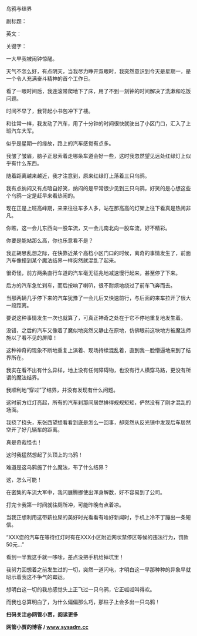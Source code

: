 乌鸦与结界

副标题：

英文：

关键字：



一大早我被闹钟惊醒。

天气不怎么好，有点阴天，当我尽力睁开双眼时，我突然意识到今天是星期一，是一个令人充满奋斗精神的首个工作日。

看了一眼时间后，我连滚带爬地下了床，用了不到一刻钟的时间解决了洗漱和吃饭问题。

时间不早了，我背起小书包冲下了楼。

和往常一样，我发动了汽车，用了十分钟的时间很快就驶出了小区门口，汇入了上班汽车大军。



似乎是星期一的缘故，路上的汽车感觉有点多。

我皱了皱眉，脑子正思索着走哪条车道会好一些，这时我忽然望见远处红绿灯上似乎有什么东西。

随着距离越来越近，我才注意到，原来红绿灯上落着三只乌鸦。



我有点纳闷又有点暗自好笑，纳闷的是平常很少见到三只乌鸦，好笑的是心想这些个乌鸦一定是赶早来看热闹的。

现在正是上班高峰期，来来往往车多人多，站在那高高的灯架上往下看真是热闹非凡。

你瞧，这一会儿东西向一股车流，又一会儿南北向一股车流，好不精彩。

你要是能站那么高，你也乐意看不是？



我正胡思乱想之际，在快靠近某个高档小区门口的时候，离奇的事情发生了，前面汽车像撞到某个魔法结界一样突然就混乱了起来。

很奇怪，前方两条直行车道的汽车毫无征兆地减速慢行起来，甚至停了下来。

后方的汽车急忙刹车，而后按响了喇叭，很不耐烦地绕过了前车飞奔而去。

当那两辆几乎停下来的汽车犹豫了一会儿后又快速前行，与后面的来车拉开了很大一段距离。

要说这种事情发生一次也就算了，可真正神奇之处在于它不停地重复地发生着。

没错，之后的汽车又像着了魔似地突然又静止在原地，仿佛眼前这块地方被魔法师施以了看不见的屏障！

这种神奇的现象不断地重复上演着、现场持续混乱着，直到我一脸懵逼地来到了结界所在。



我实在看不出有什么异样，地上没有任何障碍物，也没有行人横穿马路，更没有所谓的魔法结界。

我顺利地“穿过”了结界，并没有发现有什么问题。

这时前方红灯亮起，所有的汽车刹那间居然排得规规矩矩，俨然没有了刚才混乱的场面。

我挠了挠头，东张西望想看看到底是怎么一回事，却突然从反光镜中发现后车居然空开了好几辆车的距离。

真是奇哉怪也！

这时我猛然想起了头顶上的乌鸦！

难道是这乌鸦施了什么魔法，布了什么结界？

这，怎么可能！



在密集的车流大军中，我闪展腾挪使出浑身解数，好不容易到了公司。

打完卡我第一时间就往厕所冲，可能昨晚有点着凉。

当我正想利用这带薪拉屎的美好时光看看有啥好新闻时，手机上冷不丁蹦出一条短信。

“XXX您的汽车在等待红灯时有在XXX小区附近网状禁停区等候的违法行为，罚款50元...”

看到一半我这手就一哆嗦，差点没把手机给掉坑里！

我努力回想着之前发生过的一切，突然一道闪电，才明白这一早那种种的异象早就昭示着我这不争气的霉运。

想明白这一切的我总感觉头上正飞过一只乌鸦，它正呱呱叫得欢。

而我也总算明白了，为什么偏偏那么巧，那柱子上会多出一只乌鸦！



**扫码关注@网管小贾，阅读更多**

**网管小贾的博客 / www.sysadm.cc**